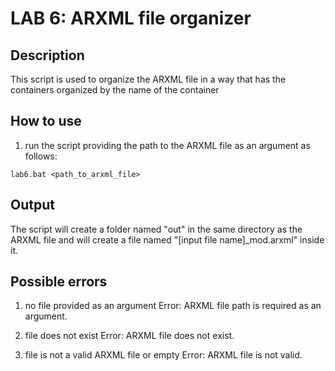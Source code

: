 # LAB 6: ARXML file organizer

## Description

This script is used to organize the ARXML file in a way that has the containers organized by the name of the container

## How to use

1. run the script providing the path to the ARXML file as an argument as follows:

```
lab6.bat <path_to_arxml_file>
```

## Output

The script will create a folder named "out" in the same directory as the ARXML file and will create a file named
"[input file name]\_mod.arxml" inside it.

## Possible errors

1. no file provided as an argument
   Error: ARXML file path is required as an argument.

2. file does not exist
   Error: ARXML file does not exist.

3. file is not a valid ARXML file or empty
   Error: ARXML file is not valid.
